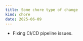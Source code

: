 ```yaml
---
title: Some chore type of change
kind: chore
date: 2025-06-09
---
```


* Fixing CI/CD pipeline issues.
